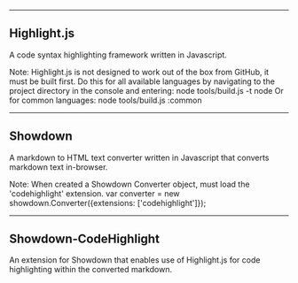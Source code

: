 ------------
Highlight.js
------------
A code syntax highlighting framework written in Javascript.

Note: Highlight.js is not designed to work out of the box from GitHub, it must be built first. Do this for all available languages by navigating to the project directory in the console and entering:
	node tools/build.js -t node
Or for common languages:
	node tools/build.js :common

--------
Showdown
--------
A markdown to HTML text converter written in Javascript that converts
markdown text in-browser.

Note: When created a Showdown Converter object, must load the 'codehighlight' extension.
var converter = new showdown.Converter({extensions: ['codehighlight']});

----------------------
Showdown-CodeHighlight
----------------------
An extension for Showdown that enables use of Highlight.js for code highlighting within the converted markdown.